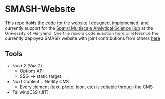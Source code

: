 # SMASH-Website

This repo holds the code for the website I designed, implemented, and currently support for the [Spatial Multiscale Analytical Science Hub](https://github.com/GEOSMASH) at the University of Maryland. See this repo's code in action [here]() or reference the currently deployed SMASH website with joint contributions from others [here](https://geosmash.net)

## Tools

- Nuxt 2 (Vue 2)
  - Options API
  - SSG --> static target
- Nuxt Content + Netlify CMS
  - Every element (text, photo, icon, etc) is editable through the CMS
- TailwindCSS (JIT)
